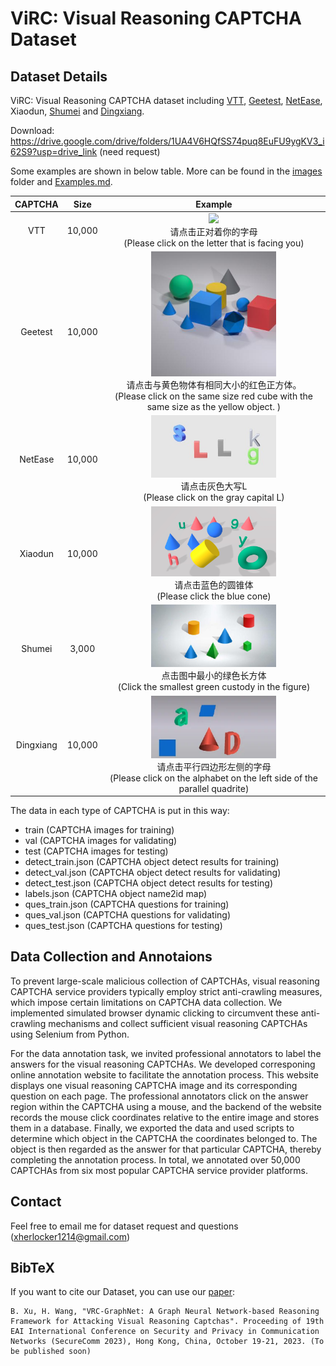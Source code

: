 # ViRC: Visual Reasoning CAPTCHA Dataset 
## Dataset Details

ViRC: Visual Reasoning CAPTCHA dataset including [VTT](https://cloud.tencent.com/product/captcha), [Geetest](https://www.geetest.com/show), [NetEase](https://dun.163.com/trial/space-inference), Xiaodun, [Shumei](https://www.ishumei.com/trial/captcha.html) and [Dingxiang](https://www.dingxiang-inc.com/business/captcha).

Download: https://drive.google.com/drive/folders/1UA4V6HQfSS74puq8EuFU9ygKV3_i62S9?usp=drive_link (need request)

Some examples are shown in below table. More can be found in the [images](./images) folder and [Examples.md](./images/Examples.md).

|  CAPTCHA  |  Size  |                           Example                            |
| :-------: | :----: | :----------------------------------------------------------: |
|    VTT    | 10,000 | <img src="D:\LearnigForCyberSecurity\pictures\vtt_000001.jpg" style="width:150pt;"><br>请点击正对着你的字母<br>(Please click on the letter that is facing you) |
|  Geetest  | 10,000 | <img src=".\images\geetest_000001.jpg" style="width:150pt;"><br>请点击与黄色物体有相同大小的红色正方体。<br>(Please click on the same size red cube with the same size as the yellow object. ) |
|  NetEase  | 10,000 | <img src=".\images\netease_000001.jpg" style="width:150pt;"><br>请点击灰色大写L<br>(Please click on the gray capital L) |
|  Xiaodun  | 10,000 | <img src=".\images\xiaodun_000001.png" style="width:150pt;"><br>请点击蓝色的圆锥体<br>(Please click the blue cone) |
|  Shumei   | 3,000  | <img src=".\images\shumei_000001.jpg" style="width:150pt;"><br>点击图中最小的绿色长方体<br>(Click the smallest green custody in the figure) |
| Dingxiang | 10,000 | <img src=".\images\dingxiang_000001.jpg" style="width:150pt;"><br>请点击平行四边形左侧的字母<br>(Please click on the alphabet on the left side of the parallel quadrite) |

The data in each type of CAPTCHA is put in this way:

* train (CAPTCHA images for training)
* val (CAPTCHA images for validating)
* test (CAPTCHA images for testing)
* detect_train.json (CAPTCHA object detect results for training)
* detect_val.json (CAPTCHA object detect results for validating)
* detect_test.json (CAPTCHA object detect results for testing)
* labels.json (CAPTCHA object name2id map)
* ques_train.json (CAPTCHA questions for training)
* ques_val.json (CAPTCHA questions for validating)
* ques_test.json (CAPTCHA questions for testing)

## Data Collection and Annotaions

To prevent large-scale malicious collection of CAPTCHAs, visual reasoning CAPTCHA service providers typically employ strict anti-crawling measures, which impose certain limitations on CAPTCHA data collection. We implemented simulated browser dynamic clicking to circumvent these anti-crawling mechanisms and collect sufficient visual reasoning CAPTCHAs using Selenium from Python. 

For the data annotation task, we invited professional annotators to label the answers for the visual reasoning CAPTCHAs. We developed corresponing online annotation website to facilitate the annotation process. This website displays one visual reasoning CAPTCHA image and its corresponding question on each page. The professional annotators click on the answer region within the CAPTCHA using a mouse, and the backend of the website records the mouse click coordinates relative to the entire image and stores them in a database. Finally, we exported the data and used scripts to determine which object in the CAPTCHA the coordinates belonged to. The object is then regarded as the answer for that particular CAPTCHA, thereby completing the annotation process. In total, we annotated over 50,000 CAPTCHAs from six most popular CAPTCHA service provider platforms.

## Contact

Feel free to email me for dataset request and questions (xherlocker1214@gmail.com)

## BibTeX

If you want to cite our Dataset, you can use our [paper]():

~~~
B. Xu, H. Wang, "VRC-GraphNet: A Graph Neural Network-based Reasoning Framework for Attacking Visual Reasoning Captchas". Proceeding of 19th EAI International Conference on Security and Privacy in Communication Networks (SecureComm 2023), Hong Kong, China, October 19-21, 2023. (To be published soon)
~~~

